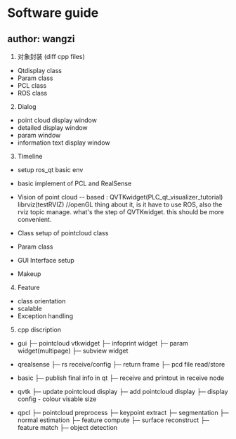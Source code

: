 # Software guide
## author: wangzi

1. 对象封装
(diff cpp files)

* Qtdisplay class
* Param     class
* PCL       class
* ROS       class

2. Dialog
* point cloud display window <left up big>
* detailed display window <left down small>
* param window <right up rect>
* information text display window <right down long>

3. Timeline
* setup ros_qt basic env  		<done>
* basic implement of PCL and RealSense	<done>
* Vision of point cloud			<done> -- based : QVTKwidget(PLC_qt_visualizer_tutorial)    librviz(testRVIZ)	//openGL
  thing about it, is it have to use ROS, also the rviz topic manage.
  what's the step of QVTKwidget. this should be more convenient.

* Class setup of pointcloud class       <doing>
* Param class
* GUI Interface setup
* Makeup 

4. Feature
* class orientation
* scalable<optional>
* Exception handling

5. cpp discription
* gui<done>
   ├─ pointcloud vtkwidget
   ├─ infoprint widget
   ├─ param widget(multipage)
   ├─ subview widget

* qrealsense<done>
   ├─ rs receive/config
   ├─ return frame
   ├─ pcd file read/store

* basic<done>
   ├─ publish final info in qt
   ├─ receive and printout in receive node

* qvtk<done>
   ├─ update pointcloud display
   ├─ add pointcloud display
   ├─ display config - colour visable size

* qpcl<doing>
   ├─ pointcloud preprocess
   ├─ keypoint extract
   ├─ segmentation
   ├─ normal estimation
   ├─ feature compute
   ├─ surface reconstruct
   ├─ feature match
   ├─ object detection





